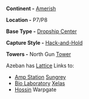 **Continent -** [Amerish](../locations/Amerish.md)

**Location -** P7/P8

**Base Type -** [Dropship Center](../locations/Dropship_Center.md)

**Capture Style -** [Hack-and-Hold](../terminology/Hack-and-Hold.md)

**Towers -** North Gun [Tower](../locations/Towers.md)

Azeban has [Lattice](../terminology/Lattice.md) Links to:

- [Amp Station](../locations/Amp_Station.md) [Sungrey](Sungrey.md)
- [Bio Laboratory](../locations/Bio_Laboratory.md) [Xelas](Xelas.md)
- [Hossin](../locations/Hossin.md) Warpgate


